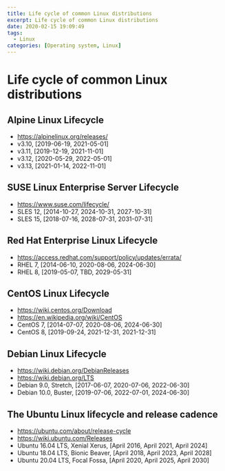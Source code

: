 ```yaml
---
title: Life cycle of common Linux distributions
excerpt: Life cycle of common Linux distributions
date: 2020-02-15 19:09:49
tags:
  - Linux
categories: [Operating system, Linux]
---
```


# Life cycle of common Linux distributions

## Alpine Linux Lifecycle
- https://alpinelinux.org/releases/
- v3.10, [2019-06-19, 2021-05-01]
- v3.11, [2019-12-19, 2021-11-01]
- v3.12, [2020-05-29, 2022-05-01]
- v3.13, [2021-01-14, 2022-11-01]

## SUSE Linux Enterprise Server Lifecycle
- https://www.suse.com/lifecycle/
- SLES 12, [2014-10-27, 2024-10-31, 2027-10-31]
- SLES 15, [2018-07-16, 2028-07-31, 2031-07-31]

## Red Hat Enterprise Linux Lifecycle
- https://access.redhat.com/support/policy/updates/errata/
- RHEL 7, [2014-06-10, 2020-08-06, 2024-06-30]
- RHEL 8, [2019-05-07, TBD,        2029-05-31]

## CentOS Linux Lifecycle
- https://wiki.centos.org/Download
- https://en.wikipedia.org/wiki/CentOS
- CentOS 7, [2014-07-07, 2020-08-06, 2024-06-30]
- CentOS 8, [2019-09-24, 2021-12-31, 2021-12-31]

## Debian Linux Lifecycle
- https://wiki.debian.org/DebianReleases
- https://wiki.debian.org/LTS
- Debian 9.0, Stretch, [2017-06-07, 2020-07-06, 2022-06-30]
- Debian 10.0, Buster, [2019-07-06, 2022-07-01, 2024-06-30]

## The Ubuntu Linux lifecycle and release cadence
- https://ubuntu.com/about/release-cycle
- https://wiki.ubuntu.com/Releases
- Ubuntu 16.04 LTS, Xenial Xerus,  [April 2016, April 2021, April 2024]
- Ubuntu 18.04 LTS, Bionic Beaver, [April 2018, April 2023, April 2028]
- Ubuntu 20.04 LTS, Focal Fossa,   [April 2020, April 2025, April 2030]
